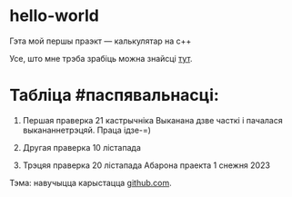 # hello-world
Гэта мой першы праэкт — калькулятар на с++


Усе, што мне трэба зрабіць можна знайсці [тут](https://docs.google.com/document/d/116Ch-CfY2T-KYU8IM7-SlZDHx7HXvUwgowSJoEwUsFM/mobilebasic).

# Табліца #паспявальнасці:

1. Першая праверка 21 кастрычніка Выканана дзве часткі і пачалася выкананнетрэцяй. Праца ідзе-=)

2. Другая праверка 10 лістапада

3. Трэцяя праверка 20 лістапада
Абарона праекта 1 снежня 2023



Тэма: навучыцца карыстацца [github.com](https://github.com).

